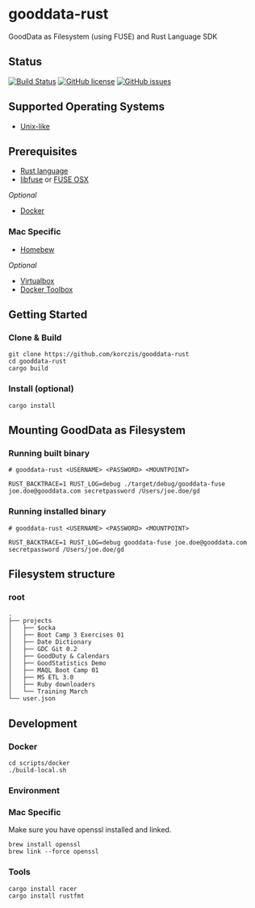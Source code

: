 # gooddata-rust

GoodData as Filesystem (using FUSE) and Rust Language SDK

## Status

[![Build Status](https://travis-ci.org/korczis/gooddata-rust.svg?branch=master)](https://travis-ci.org/korczis/gooddata-rust)
[![GitHub license](https://img.shields.io/badge/license-MIT-blue.svg)](https://raw.githubusercontent.com/korczis/gooddata-rust/master/LICENSE)
[![GitHub issues](https://img.shields.io/github/issues/korczis/gooddata-rust.svg)](https://github.com/korczis/gooddata-rust/issues)

## Supported Operating Systems
* [Unix-like](https://en.wikipedia.org/wiki/Unix-like)

## Prerequisites

* [Rust language](https://www.rust-lang.org/)
* [libfuse](https://github.com/libfuse/libfuse) or [FUSE OSX](https://osxfuse.github.io/)

*Optional*

* [Docker](https://www.docker.com/)

### Mac Specific

* [Homebew](http://brew.sh/)

*Optional*

* [Virtualbox](https://www.virtualbox.org/)
* [Docker Toolbox](https://www.docker.com/products/docker-toolbox)

## Getting Started

### Clone & Build

```
git clone https://github.com/korczis/gooddata-rust
cd gooddata-rust
cargo build
```

### Install (optional)

```
cargo install
```

## Mounting GoodData as Filesystem

### Running built binary 

```
# gooddata-rust <USERNAME> <PASSWORD> <MOUNTPOINT>

RUST_BACKTRACE=1 RUST_LOG=debug ./target/debug/gooddata-fuse joe.doe@gooddata.com secretpassword /Users/joe.doe/gd
```

### Running installed binary 

```
# gooddata-rust <USERNAME> <PASSWORD> <MOUNTPOINT>

RUST_BACKTRACE=1 RUST_LOG=debug gooddata-fuse joe.doe@gooddata.com secretpassword /Users/joe.doe/gd
```

## Filesystem structure

### root

```
.
├── projects
│   ├── $ocka
│   ├── Boot Camp 3 Exercises 01
│   ├── Date Dictionary
│   ├── GDC Git 0.2
│   ├── GoodDuty & Calendars
│   ├── GoodStatistics Demo
│   ├── MAQL Boot Camp 01
│   ├── MS ETL 3.0
│   ├── Ruby downloaders
│   └── Training March
└── user.json
```

## Development

### Docker

```
cd scripts/docker
./build-local.sh
```

### Environment

### Mac Specific

Make sure you have openssl installed and linked.

```
brew install openssl
brew link --force openssl
```

### Tools

```
cargo install racer
cargo install rustfmt
```
